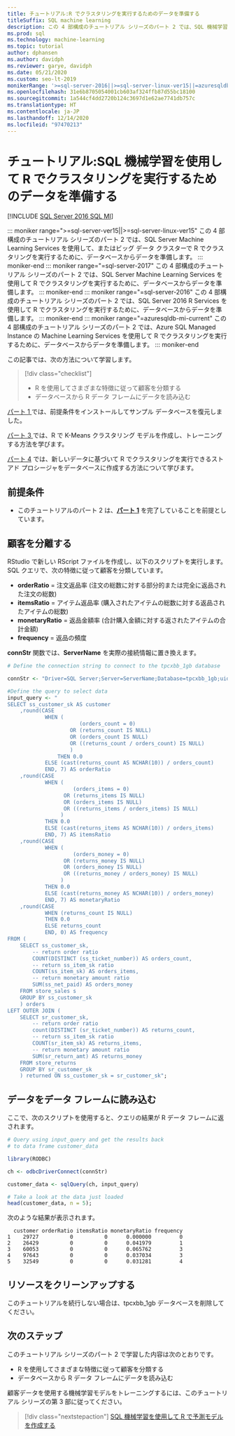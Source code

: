 ```yaml
---
title: チュートリアル:R でクラスタリングを実行するためのデータを準備する
titleSuffix: SQL machine learning
description: この 4 部構成のチュートリアル シリーズのパート 2 では、SQL 機械学習を使用して R でクラスタリングを実行するために、データベースからデータを準備します。
ms.prod: sql
ms.technology: machine-learning
ms.topic: tutorial
author: dphansen
ms.author: davidph
ms.reviewer: garye, davidph
ms.date: 05/21/2020
ms.custom: seo-lt-2019
monikerRange: '>=sql-server-2016||>=sql-server-linux-ver15||=azuresqldb-mi-current'
ms.openlocfilehash: 31e6b8705054001cb603af324ffb87d55bc18100
ms.sourcegitcommit: 1a544cf4dd2720b124c3697d1e62ae7741db757c
ms.translationtype: HT
ms.contentlocale: ja-JP
ms.lasthandoff: 12/14/2020
ms.locfileid: "97470213"
---
```

# <a name="tutorial-prepare-data-to-perform-clustering-in-r-with-sql-machine-learning"></a>チュートリアル:SQL 機械学習を使用して R でクラスタリングを実行するためのデータを準備する
[!INCLUDE [SQL Server 2016 SQL MI](../../includes/applies-to-version/sqlserver2016-asdbmi.md)]

::: moniker range=">=sql-server-ver15||>=sql-server-linux-ver15"
この 4 部構成のチュートリアル シリーズのパート 2 では、SQL Server Machine Learning Services を使用して、またはビッグ データ クラスターで R でクラスタリングを実行するために、データベースからデータを準備します。
::: moniker-end
::: moniker range="=sql-server-2017"
この 4 部構成のチュートリアル シリーズのパート 2 では、SQL Server Machine Learning Services を使用して R でクラスタリングを実行するために、データベースからデータを準備します。
::: moniker-end
::: moniker range="=sql-server-2016"
この 4 部構成のチュートリアル シリーズのパート 2 では、SQL Server 2016 R Services を使用して R でクラスタリングを実行するために、データベースからデータを準備します。
::: moniker-end
::: moniker range="=azuresqldb-mi-current"
この 4 部構成のチュートリアル シリーズのパート 2 では、Azure SQL Managed Instance の Machine Learning Services を使用して R でクラスタリングを実行するために、データベースからデータを準備します。
::: moniker-end

この記事では、次の方法について学習します。

> [!div class="checklist"]
> * R を使用してさまざまな特徴に従って顧客を分類する
> * データベースから R データ フレームにデータを読み込む

[パート 1 ](r-clustering-model-introduction.md)では、前提条件をインストールしてサンプル データベースを復元しました。

[パート 3 ](r-clustering-model-build.md)では、R で K-Means クラスタリング モデルを作成し、トレーニングする方法を学びます。

[パート 4](r-clustering-model-deploy.md) では、新しいデータに基づいて R でクラスタリングを実行できるストアド プロシージャをデータベースに作成する方法について学びます。

## <a name="prerequisites"></a>前提条件

* このチュートリアルのパート 2 は、[**パート 1**](r-clustering-model-introduction.md) を完了していることを前提としています。

## <a name="separate-customers"></a>顧客を分離する

RStudio で新しい RScript ファイルを作成し、以下のスクリプトを実行します。
SQL クエリで、次の特徴に従って顧客を分類しています。

* **orderRatio** = 注文返品率 (注文の総数に対する部分的または完全に返品された注文の総数)
* **itemsRatio** = アイテム返品率 (購入されたアイテムの総数に対する返品されたアイテムの総数)
* **monetaryRatio** = 返品金額率 (合計購入金額に対する返されたアイテムの合計金額)
* **frequency** = 返品の頻度

**connStr** 関数では、**ServerName** を実際の接続情報に置き換えます。

```r
# Define the connection string to connect to the tpcxbb_1gb database

connStr <- "Driver=SQL Server;Server=ServerName;Database=tpcxbb_1gb;uid=Username;pwd=Password"

#Define the query to select data
input_query <- "
SELECT ss_customer_sk AS customer
    ,round(CASE 
            WHEN (
                       (orders_count = 0)
                    OR (returns_count IS NULL)
                    OR (orders_count IS NULL)
                    OR ((returns_count / orders_count) IS NULL)
                    )
                THEN 0.0
            ELSE (cast(returns_count AS NCHAR(10)) / orders_count)
            END, 7) AS orderRatio
    ,round(CASE 
            WHEN (
                     (orders_items = 0)
                  OR (returns_items IS NULL)
                  OR (orders_items IS NULL)
                  OR ((returns_items / orders_items) IS NULL)
                 )
            THEN 0.0
            ELSE (cast(returns_items AS NCHAR(10)) / orders_items)
            END, 7) AS itemsRatio
    ,round(CASE 
            WHEN (
                     (orders_money = 0)
                  OR (returns_money IS NULL)
                  OR (orders_money IS NULL)
                  OR ((returns_money / orders_money) IS NULL)
                 )
            THEN 0.0
            ELSE (cast(returns_money AS NCHAR(10)) / orders_money)
            END, 7) AS monetaryRatio
    ,round(CASE 
            WHEN (returns_count IS NULL)
            THEN 0.0
            ELSE returns_count
            END, 0) AS frequency
FROM (
    SELECT ss_customer_sk,
        -- return order ratio
        COUNT(DISTINCT (ss_ticket_number)) AS orders_count,
        -- return ss_item_sk ratio
        COUNT(ss_item_sk) AS orders_items,
        -- return monetary amount ratio
        SUM(ss_net_paid) AS orders_money
    FROM store_sales s
    GROUP BY ss_customer_sk
    ) orders
LEFT OUTER JOIN (
    SELECT sr_customer_sk,
        -- return order ratio
        count(DISTINCT (sr_ticket_number)) AS returns_count,
        -- return ss_item_sk ratio
        COUNT(sr_item_sk) AS returns_items,
        -- return monetary amount ratio
        SUM(sr_return_amt) AS returns_money
    FROM store_returns
    GROUP BY sr_customer_sk
    ) returned ON ss_customer_sk = sr_customer_sk";
```

## <a name="load-the-data-into-a-data-frame"></a>データをデータ フレームに読み込む

ここで、次のスクリプトを使用すると、クエリの結果が R データ フレームに返されます。

```r
# Query using input_query and get the results back
# to data frame customer_data

library(RODBC)

ch <- odbcDriverConnect(connStr)

customer_data <- sqlQuery(ch, input_query)

# Take a look at the data just loaded
head(customer_data, n = 5);
```

次のような結果が表示されます。

```results
  customer orderRatio itemsRatio monetaryRatio frequency
1    29727          0          0      0.000000         0
2    26429          0          0      0.041979         1
3    60053          0          0      0.065762         3
4    97643          0          0      0.037034         3
5    32549          0          0      0.031281         4
```

## <a name="clean-up-resources"></a>リソースをクリーンアップする

このチュートリアルを続行しない場合は、tpcxbb_1gb データベースを削除してください。

## <a name="next-steps"></a>次のステップ

このチュートリアル シリーズのパート 2 で学習した内容は次のとおりです。

* R を使用してさまざまな特徴に従って顧客を分類する
* データベースから R データ フレームにデータを読み込む

顧客データを使用する機械学習モデルをトレーニングするには、このチュートリアル シリーズの第 3 部に従ってください。

> [!div class="nextstepaction"]
> [SQL 機械学習を使用して R で予測モデルを作成する](r-clustering-model-build.md)
